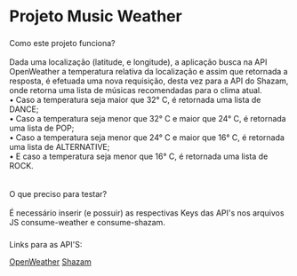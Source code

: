 <h1 align="left">Projeto Music Weather</h1>

###

<p align="left">Como este projeto funciona?<br><br>Dada uma localização (latitude, e longitude), a aplicação busca na API OpenWeather a temperatura relativa da localização e assim que retornada a resposta, é efetuada uma nova requisição, desta vez para a API do Shazam, onde retorna uma lista de músicas recomendadas para o clima atual.<br>    • Caso a temperatura seja maior que 32° C, é retornada uma lista de DANCE; <br>    • Caso a temperatura seja menor que 32° C e maior que 24° C, é retornada uma lista de POP; <br>    • Caso a temperatura seja menor que 24° C e maior que 16° C, é retornada uma lista de ALTERNATIVE; <br>    • E caso a temperatura seja menor que 16° C, é retornada uma lista de ROCK. <br><br><br>O que preciso para testar?<br><br>É necessário inserir (e possuir) as respectivas Keys das API's nos arquivos JS consume-weather e consume-shazam.</p>

###

<p align="left">Links para as API'S:</p>
<a href="https://openweathermap.org/">OpenWeather</a>
<a href="https://rapidapi.com/tipsters/api/shazam-core/">Shazam</a>